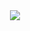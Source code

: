<div  align="center">
  <img src="https://lanyard.cnrad.dev/api/916938902785380353?showDisplayName=true" />
</div>
